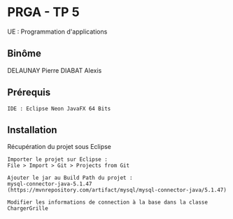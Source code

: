 # PRGA - TP 5

UE : Programmation d'applications

## Binôme

DELAUNAY Pierre
DIABAT Alexis


## Prérequis

```
IDE : Eclipse Neon JavaFX 64 Bits
```

## Installation

Récupération du projet sous Eclipse

```
Importer le projet sur Eclipse :
File > Import > Git > Projects from Git

Ajouter le jar au Build Path du projet :  
mysql-connector-java-5.1.47 (https://mvnrepository.com/artifact/mysql/mysql-connector-java/5.1.47)

Modifier les informations de connection à la base dans la classe ChargerGrille
```
